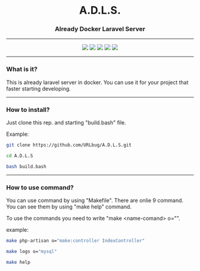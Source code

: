 <div align="center">

<h1>A.D.L.S.</h1>
<h3>Already Docker Laravel Server</h3>

___

<div class="bage">
<img src="https://img.shields.io/badge/Docker-24.X-blue?logo=Docker">
<img src="https://img.shields.io/badge/PHP-8.X-blue?logo=php">
<img src="https://img.shields.io/badge/Laravel-11.X-blue?logo=laravel">
<img src="https://img.shields.io/badge/MySQL-8.0-blue?logo=mysql">
<img src="https://img.shields.io/badge/npm-8.X-blue?logo=npm">
</div>

</div>

___

### What is it?

This is already laravel server in docker.
You can use it for your project that faster starting developing.

___

### How to install?

Just clone this rep. and starting "build.bash" file.

Example:

```bash
git clone https://github.com/URLbug/A.D.L.S.git

cd A.D.L.S

bash build.bash
```

___

### How to use command?

You can use command by using "Makefile".
There are onlie 9 command.
You can see them by using "make help" command.

To use the commands you need to write "make <name-comand\> o="<options>".

example: 

```bash
make php-artisan o="make:controller IndexController"

make logs o="mysql"

make help
```
